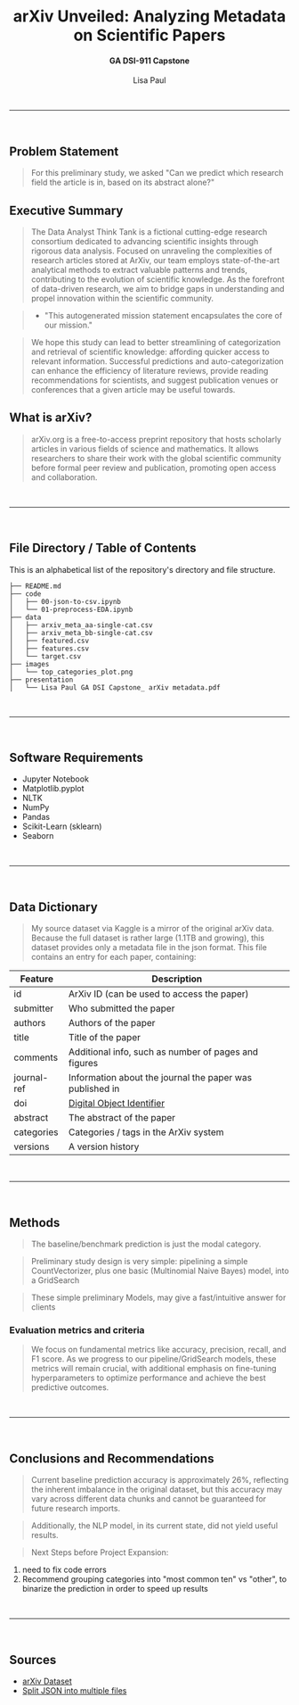 <h1 align = 'center'>arXiv Unveiled: Analyzing Metadata on Scientific Papers</h1>

<h4 align = 'center'>GA DSI-911 Capstone</h4>
<center> Lisa Paul</center>

 <br><hr><br>


## Problem Statement
>For this preliminary study, we asked "Can we predict which research field the article is in, based on its abstract alone?"

## Executive Summary
>	The Data Analyst Think Tank is a fictional cutting-edge research consortium dedicated to advancing scientific insights through rigorous data analysis. Focused on unraveling the complexities of research articles stored at ArXiv, our team employs state-of-the-art analytical methods to extract valuable patterns and trends, contributing to the evolution of scientific knowledge. As the forefront of data-driven research, we aim to bridge gaps in understanding and propel innovation within the scientific community.

>	- "This autogenerated mission statement encapsulates the core of our mission."

> We hope this study can lead to better streamlining of categorization and retrieval of scientific knowledge: affording quicker access to relevant information. Successful predictions and auto-categorization can enhance the efficiency of literature reviews, provide reading recommendations for scientists, and suggest publication venues or conferences that a given article may be useful towards.


## What is arXiv?
> arXiv.org is a free-to-access preprint repository that hosts scholarly articles in various fields of science and mathematics. It allows researchers to share their work with the global scientific community before formal peer review and publication, promoting open access and collaboration.

 <br><hr><br>
## File Directory / Table of Contents
This is an alphabetical list of the repository's directory and file structure. 
```
├── README.md
├── code
│   ├── 00-json-to-csv.ipynb
│   └── 01-preprocess-EDA.ipynb
├── data
│   ├── arxiv_meta_aa-single-cat.csv
│   ├── arxiv_meta_bb-single-cat.csv
│   ├── featured.csv
│   ├── features.csv
│   └── target.csv
├── images
│   └── top_categories_plot.png
├── presentation
│   └── Lisa Paul GA DSI Capstone_ arXiv metadata.pdf
```


<br><hr><br>
## Software Requirements
- Jupyter Notebook
- Matplotlib.pyplot
- NLTK
- NumPy
- Pandas
- Scikit-Learn (sklearn)
- Seaborn




<br><hr><br>
## Data Dictionary
> My source dataset via Kaggle is a mirror of the original arXiv data. Because the full dataset is rather large (1.1TB and growing), this dataset provides only a metadata file in the json format. This file contains an entry for each paper, containing:

| Feature        | Description                                     |
| -------------- | ----------------------------------------------- |
| id             | ArXiv ID (can be used to access the paper)      |
| submitter      | Who submitted the paper                         |
| authors        | Authors of the paper                             |
| title          | Title of the paper                               |
| comments       | Additional info, such as number of pages and figures |
| journal-ref    | Information about the journal the paper was published in |
| doi            | [Digital Object Identifier](https://www.doi.org) |
| abstract       | The abstract of the paper                        |
| categories     | Categories / tags in the ArXiv system            |
| versions       | A version history                                |


<br><hr><br>
## Methods

> The baseline/benchmark prediction is just the modal category.

> Preliminary study design is very simple: pipelining a simple CountVectorizer, plus one basic (Multinomial Naive Bayes) model, into a GridSearch

> These simple preliminary Models, may give a fast/intuitive answer for clients

### Evaluation metrics and criteria
> We focus on fundamental metrics like accuracy, precision, recall, and F1 score. As we progress to our pipeline/GridSearch models, these metrics will remain crucial, with additional emphasis on fine-tuning hyperparameters to optimize performance and achieve the best predictive outcomes.

<br><hr><br>
## Conclusions and Recommendations

> Current baseline prediction accuracy is approximately 26%, reflecting the inherent imbalance in the original dataset, but this accuracy may vary across different data chunks and cannot be guaranteed for future research imports.

> Additionally, the NLP model, in its current state, did not yield useful results. 

> Next Steps before Project Expansion:
  1. need to fix code errors
  2. Recommend grouping categories into "most common ten" vs "other", to binarize the prediction in order to speed up results

<br><hr><br>
## Sources
- [arXiv Dataset](https://www.kaggle.com/dsv/7053634)
- [Split JSON into multiple files](https://stackoverflow.com/a/44216101)
